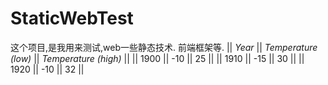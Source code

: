 # StaticWebTest
这个项目,是我用来测试,web一些静态技术. 前端框架等.
|| *Year* || *Temperature (low)* || *Temperature (high)* ||
|| 1900 || -10 || 25 ||
|| 1910 || -15 || 30 ||
|| 1920 || -10 || 32 ||
